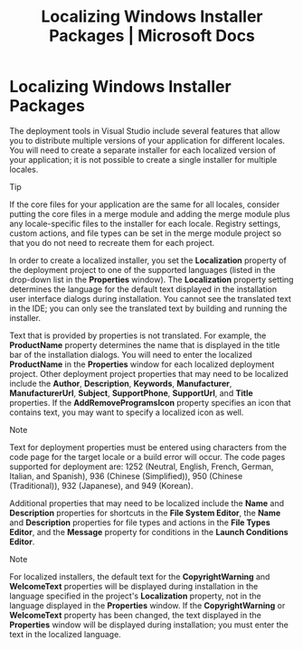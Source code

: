 ﻿---
title: "Localizing Windows Installer Packages | Microsoft Docs"
ms.date: "11/01/2012"
ms.topic: "conceptual"
helpviewer_keywords:
  - "packaging"
  - "packaging, overview"
ms.workload:
  - "multiple"
---

# Localizing Windows Installer Packages

The deployment tools in Visual Studio include several features that allow you to distribute multiple versions of your application for different locales. You will need to create a separate installer for each localized version of your application; it is not possible to create a single installer for multiple locales.


> [!TIP]
> <P>If the core files for your application are the same for all locales, consider putting the core files in a merge module and adding the merge module plus any locale-specific files to the installer for each locale. Registry settings, custom actions, and file types can be set in the merge module project so that you do not need to recreate them for each project.</P>


In order to create a localized installer, you set the **Localization** property of the deployment project to one of the supported languages (listed in the drop-down list in the **Properties** window). The **Localization** property setting determines the language for the default text displayed in the installation user interface dialogs during installation. You cannot see the translated text in the IDE; you can only see the translated text by building and running the installer.

Text that is provided by properties is not translated. For example, the **ProductName** property determines the name that is displayed in the title bar of the installation dialogs. You will need to enter the localized **ProductName** in the **Properties** window for each localized deployment project. Other deployment project properties that may need to be localized include the **Author**, **Description**, **Keywords**, **Manufacturer**, **ManufacturerUrl**, **Subject**, **SupportPhone**, **SupportUrl**, and **Title** properties. If the **AddRemoveProgramsIcon** property specifies an icon that contains text, you may want to specify a localized icon as well.


> [!NOTE]
> <P>Text for deployment properties must be entered using characters from the code page for the target locale or a build error will occur. The code pages supported for deployment are: 1252 (Neutral, English, French, German, Italian, and Spanish), 936 (Chinese (Simplified)), 950 (Chinese (Traditional)), 932 (Japanese), and 949 (Korean).</P>


Additional properties that may need to be localized include the **Name** and **Description** properties for shortcuts in the **File System Editor**, the **Name** and **Description** properties for file types and actions in the **File Types Editor**, and the **Message** property for conditions in the **Launch Conditions Editor**.


> [!NOTE]
> <P>For localized installers, the default text for the <STRONG>CopyrightWarning</STRONG> and <STRONG>WelcomeText</STRONG> properties will be displayed during installation in the language specified in the project's <STRONG>Localization</STRONG> property, not in the language displayed in the <STRONG>Properties</STRONG> window. If the <STRONG>CopyrightWarning</STRONG> or <STRONG>WelcomeText</STRONG> property has been changed, the text displayed in the <STRONG>Properties</STRONG> window will be displayed during installation; you must enter the text in the localized language.</P>
